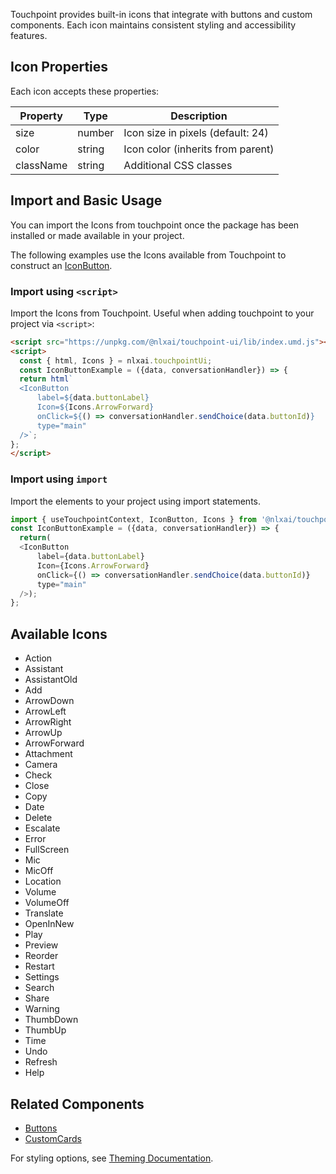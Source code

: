Touchpoint provides built-in icons that integrate with buttons and custom components. Each icon maintains consistent styling and accessibility features.

## Icon Properties

Each icon accepts these properties:

| Property  | Type   | Description                       |
| --------- | ------ | --------------------------------- |
| size      | number | Icon size in pixels (default: 24) |
| color     | string | Icon color (inherits from parent) |
| className | string | Additional CSS classes            |

## Import and Basic Usage

You can import the Icons from touchpoint once the package has been installed or made available in your project.

The following examples use the Icons available from Touchpoint to construct an [IconButton](/touchpoint-Buttons).

### Import using `<script>`

Import the Icons from Touchpoint. Useful when adding touchpoint to your project via `<script>`:

```html
<script src="https://unpkg.com/@nlxai/touchpoint-ui/lib/index.umd.js"></script>
<script>
  const { html, Icons } = nlxai.touchpointUi;
  const IconButtonExample = ({data, conversationHandler}) => {
  return html`
  <IconButton
      label=${data.buttonLabel}
      Icon=${Icons.ArrowForward}
      onClick=${() => conversationHandler.sendChoice(data.buttonId)}
      type="main"
  />`;
};
</script>
```

### Import using `import`

Import the elements to your project using import statements.

```javascript
import { useTouchpointContext, IconButton, Icons } from '@nlxai/touchpoint-ui';
const IconButtonExample = ({data, conversationHandler}) => {
  return(
  <IconButton
      label={data.buttonLabel}
      Icon={Icons.ArrowForward}
      onClick={() => conversationHandler.sendChoice(data.buttonId)}
      type="main"
  />);
};
```

## Available Icons

* Action
* Assistant
* AssistantOld
* Add
* ArrowDown
* ArrowLeft
* ArrowRight
* ArrowUp
* ArrowForward
* Attachment
* Camera
* Check
* Close
* Copy
* Date
* Delete
* Escalate
* Error
* FullScreen
* Mic
* MicOff
* Location
* Volume
* VolumeOff
* Translate
* OpenInNew
* Play
* Preview
* Reorder
* Restart
* Settings
* Search
* Share
* Warning
* ThumbDown
* ThumbUp
* Time
* Undo
* Refresh
* Help

## Related Components

- [Buttons](/touchpoint-Buttons)
- [CustomCards](/touchpoint-CustomCards)

For styling options, see [Theming Documentation](/touchpoint-ui-theming).
